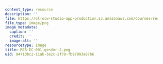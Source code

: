 ```yaml
---
content_type: resource
description: ''
file: https://ol-ocw-studio-app-production.s3.amazonaws.com/courses/res-ec-001-exploring-fairness-in-machine-learning-for-international-development-spring-2020/84713bc211ab3e2c2f79fb97993a87b6_RES-EC-001-gender-2.png
file_type: image/png
image_metadata:
  caption: ''
  credit: ''
  image-alt: ''
resourcetype: Image
title: RES-EC-001-gender-2.png
uid: 84713bc2-11ab-3e2c-2f79-fb97993a87b6
---
```

